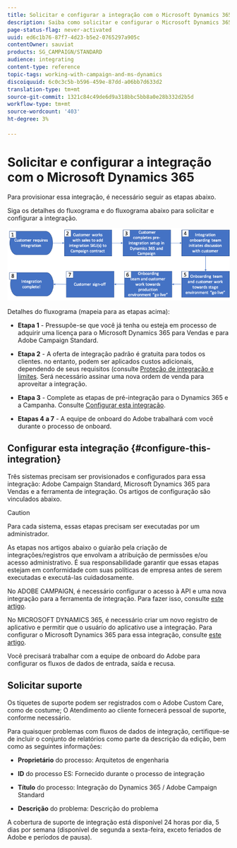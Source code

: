 ```yaml
---
title: Solicitar e configurar a integração com o Microsoft Dynamics 365
description: Saiba como solicitar e configurar o Microsoft Dynamics 365 com integração com o Campaign Standard
page-status-flag: never-activated
uuid: ed6c1b76-87f7-4d23-b5e2-0765297a905c
contentOwner: sauviat
products: SG_CAMPAIGN/STANDARD
audience: integrating
content-type: reference
topic-tags: working-with-campaign-and-ms-dynamics
discoiquuid: 6c0c3c5b-b596-459e-87dd-a06bb7d633d2
translation-type: tm+mt
source-git-commit: 1321c84c49de6d9a318bbc5bb8a0e28b332d2b5d
workflow-type: tm+mt
source-wordcount: '403'
ht-degree: 3%

---
```



# Solicitar e configurar a integração com o Microsoft Dynamics 365

Para provisionar essa integração, é necessário seguir as etapas abaixo.

Siga os detalhes do fluxograma e do fluxograma abaixo para solicitar e configurar a integração.

![](assets/provisioning-wf.png)

Detalhes do fluxograma (mapeia para as etapas acima):

* **Etapa 1** - Pressupõe-se que você já tenha ou esteja em processo de adquirir uma licença para o Microsoft Dynamics 365 para Vendas e para Adobe Campaign Standard.

* **Etapa 2** - A oferta de integração padrão é gratuita para todos os clientes. no entanto, podem ser aplicados custos adicionais, dependendo de seus requisitos (consulte [Proteção de integração e limites](../../integrating/using/ms-dynamics-365-integration-guardrails.md). Será necessário assinar uma nova ordem de venda para aproveitar a integração.

* **Etapa 3** - Complete as etapas de pré-integração para o Dynamics 365 e a Campanha. Consulte [Configurar esta integração](#configure-this-integration).

* **Etapas 4 a 7** - A equipe de onboard do Adobe trabalhará com você durante o processo de onboard.

## Configurar esta integração {#configure-this-integration}

Três sistemas precisam ser provisionados e configurados para essa integração: Adobe Campaign Standard, Microsoft Dynamics 365 para Vendas e a ferramenta de integração. Os artigos de configuração são vinculados abaixo.

>[!CAUTION]
>
>Para cada sistema, essas etapas precisam ser executadas por um administrador.
>
>As etapas nos artigos abaixo o guiarão pela criação de integrações/registros que envolvam a atribuição de permissões e/ou acesso administrativo.  É sua responsabilidade garantir que essas etapas estejam em conformidade com suas políticas de empresa antes de serem executadas e executá-las cuidadosamente.

No ADOBE CAMPAIGN, é necessário configurar o acesso à API e uma nova integração para a ferramenta de integração. Para fazer isso, consulte [este artigo](../../integrating/using/configure-adobe-io-for-ms-dynamic.md).

No MICROSOFT DYNAMICS 365, é necessário criar um novo registro de aplicativo e permitir que o usuário do aplicativo use a integração.  Para configurar o Microsoft Dynamics 365 para essa integração, consulte [este artigo](../../integrating/using/configure-microsoft-dynamics-365-for-campaign-integration.md).

Você precisará trabalhar com a equipe de onboard do Adobe para configurar os fluxos de dados de entrada, saída e recusa.


## Solicitar suporte

Os tíquetes de suporte podem ser registrados com o Adobe Custom Care, como de costume; O Atendimento ao cliente fornecerá pessoal de suporte, conforme necessário.

Para quaisquer problemas com fluxos de dados de integração, certifique-se de incluir o conjunto de relatórios como parte da descrição da edição, bem como as seguintes informações:

* **Proprietário** do processo: Arquitetos de engenharia

* **ID** do processo ES: Fornecido durante o processo de integração

* **Título** do processo: Integração do Dynamics 365 / Adobe Campaign Standard

* **Descrição** do problema: Descrição do problema

A cobertura de suporte de integração está disponível 24 horas por dia, 5 dias por semana (disponível de segunda a sexta-feira, exceto feriados de Adobe e períodos de pausa).